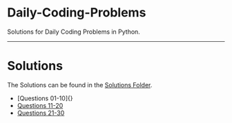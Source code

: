 # Daily-Coding-Problems

Solutions for Daily Coding Problems in Python.

--------------------------------------------------------------
# Solutions

The Solutions can be found in the [Solutions Folder](https://github.com/Siddhesh-Agarwal/Daily-Coding-Problems/tree/main/Solutions). 
- [Questions 01-10]{}
- [Questions 11-20]()
- [Questions 21-30]()
